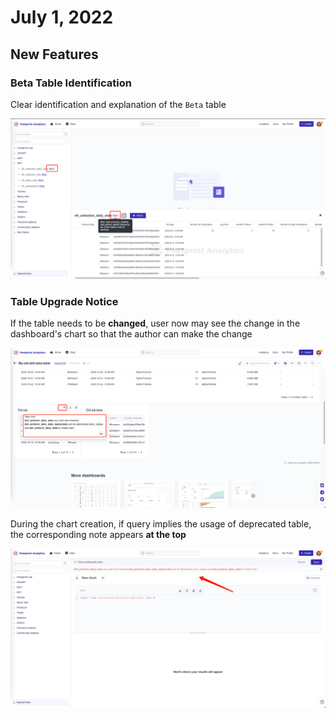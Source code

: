 # July 1, 2022

## New Features

### Beta Table Identification

Clear identification and explanation of the `Beta` table

![](<../.gitbook/assets/image (37).png>)

### **Table Upgrade Notice**

If the table needs to be **changed**, user now may see the change in the dashboard's chart so that the author can make the change

![](<../.gitbook/assets/image (5) (1) (1).png>)

During the chart creation, if query implies the usage of deprecated table, the corresponding note appears **at the top**

![](<../.gitbook/assets/image (19).png>)
